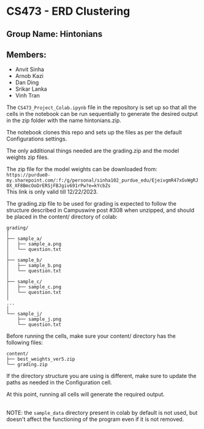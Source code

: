 # CS473 - ERD Clustering

## Group Name: Hintonians
## Members:
* Anvit Sinha
* Arnob Kazi
* Dan Ding
* Srikar Lanka
* Vinh Tran

The `CS473_Project_Colab.ipynb` file in the repository is set up so that all the cells in the notebook can be run 
sequentially to generate the desired output in the zip folder with the name hintonians.zip.

The notebook clones this repo and sets up the files as per the default Configurations settings.

The only additional things needed are the grading.zip and the model weights zip files. 

The zip file for the model weights can be downloaded from:<br>
`https://purdue0-my.sharepoint.com/:f:/g/personal/sinha102_purdue_edu/EjeivgmR47xGvWgRJ0X_XF8BmcOoDrERSjFBJgiv691rPw?e=kYcbZs`
<br>This link is only valid till 12/22/2023.

The grading.zip file to be used for grading is expected to follow the structure 
described in Campuswire post #308 when unzipped, and should be placed in the content/ directory of colab:
```
grading/
│
├── sample_a/
│   ├── sample_a.png
│   └── question.txt
│
├── sample_b/
│   ├── sample_b.png
│   └── question.txt
│
├── sample_c/
│   ├── sample_c.png
│   └── question.txt
│
...
│
└── sample_j/
    ├── sample_j.png
    └── question.txt
```


Before running the cells, make sure your content/ directory has the following files:<br>

```
content/
├── best_weights_ver5.zip
└── grading.zip
```

If the directory structure you are using is different, make sure to update the paths as needed in the Configuration cell.

At this point, running all cells will generate the required output.

<br> NOTE:  the `sample_data` directory present in colab by default is not used, but doesn't affect the 
functioning of the program even if it is not removed.